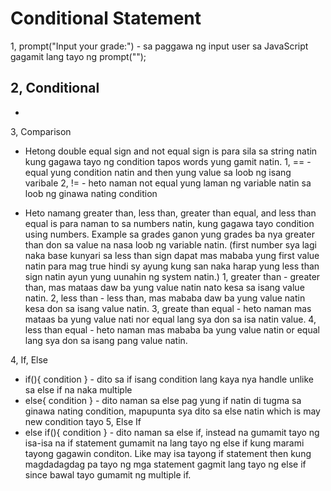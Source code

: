 # Conditional Statement
1, prompt("Input your grade:") - sa paggawa ng input user sa JavaScript gagamit lang tayo ng prompt("");

2, Conditional
-
-
3, Comparison
- Hetong double equal sign and not equal sign is para sila sa string natin kung gagawa tayo ng condition tapos words yung gamit natin.
1, == - equal yung condition natin and then yung value sa loob ng isang varibale
2, != - heto naman not equal yung laman ng variable natin sa loob ng ginawa nating condition

- Heto namang greater than, less than, greater than equal, and less than equal is para naman to sa numbers natin, kung gagawa tayo condition using numbers. Example sa grades ganon yung grades ba nya greater than don sa value na nasa loob ng variable natin. (first number sya lagi naka base kunyari sa less than sign dapat mas mababa yung first value natin para mag true hindi sy ayung kung san naka harap yung less than sign natin ayun yung uunahin ng system natin.)
1, greater than - greater than, mas mataas daw ba yung value natin nato kesa sa isang value natin.
2, less than - less than, mas mababa daw ba yung value natin kesa don sa isang value natin.
3, greate than equal - heto naman mas mataas ba yung value nati nor equal lang sya don sa isa natin value.
4, less than equal - heto naman mas mababa ba yung value natin or equal lang sya don sa isang pang value natin.

4, If, Else
- if(){
    condition
} - dito sa if isang condition lang kaya nya handle unlike sa else if na naka multiple 
- else{
    condition
} - dito naman sa else pag yung if natin di tugma sa ginawa nating condition, mapupunta sya dito sa else natin which is may new condition tayo
5, Else If
- else if(){
    condition
} - dito naman sa else if, instead na gumamit tayo ng isa-isa na if statement gumamit na lang tayo ng else if kung marami tayong gagawin conditon. Like may isa tayong if statement then kung magdadagdag pa tayo ng mga statement gagmit lang tayo ng else if since bawal tayo gumamit ng multiple if.

